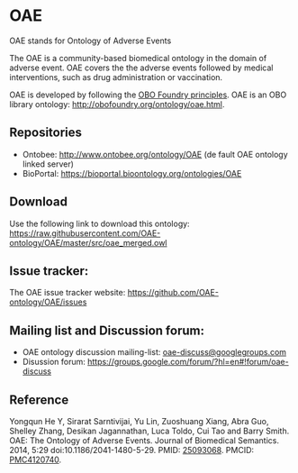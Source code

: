 # OAE
OAE stands for Ontology of Adverse Events

The OAE is a community-based biomedical ontology in the domain of adverse event. OAE covers the the adverse events followed by medical interventions, such as drug administration or vaccination.  

OAE is developed by following the [OBO Foundry principles](http://obofoundry.org/). OAE is an OBO library ontology: http://obofoundry.org/ontology/oae.html.  

## Repositories
- Ontobee: http://www.ontobee.org/ontology/OAE (de fault OAE ontology linked server)
- BioPortal: https://bioportal.bioontology.org/ontologies/OAE 

## Download
Use the following link to download this ontology:   
https://raw.githubusercontent.com/OAE-ontology/OAE/master/src/oae_merged.owl 

## Issue tracker: 
The OAE issue tracker website: https://github.com/OAE-ontology/OAE/issues  

## Mailing list and Discussion forum:
- OAE ontology discussion mailing-list: oae-discuss@googlegroups.com
- Disussion forum: https://groups.google.com/forum/?hl=en#!forum/oae-discuss 

## Reference
Yongqun He Y, Sirarat Sarntivijai, Yu Lin, Zuoshuang Xiang, Abra Guo, Shelley Zhang, Desikan Jagannathan, Luca Toldo, Cui Tao and Barry Smith. OAE: The Ontology of Adverse Events. Journal of Biomedical Semantics. 2014, 5:29  doi:10.1186/2041-1480-5-29. PMID: [25093068](https://www.ncbi.nlm.nih.gov/pubmed/25093068). PMCID: [PMC4120740](https://www.ncbi.nlm.nih.gov/pmc/articles/PMC4120740/). 
